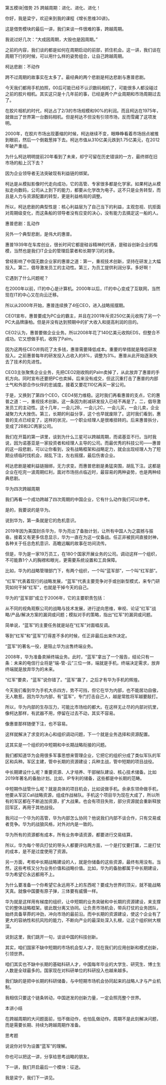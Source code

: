 第五模块|借势  25 跨越周期：进化、进化、进化！


你好，我是梁宁，欢迎来到我的课程《增长思维30讲》。

这是借势模块的最后一讲，我们来谈一件很难的事，跨越周期。

我说过好几次：“大成因周期，大毁也是因周期。”

之前的内容，我们谈的都是如何在周期启动的前部，抓住机会。这一讲，我们谈在周期下行的时候，可以用什么样的姿势组合，让自己跨越周期。

柯达悲剧：不动作

跨不过周期的故事实在太多了。最经典的两个悲剧是柯达悲剧与惠普悲剧。

今天我们都用手机拍照，00后可能已经不认识数码相机了，可能很多人都没碰过之前的胶片相机。其实这只是十几年前的事，已经是两个产业周期和市场周期过去了。

在胶片相机的时代，柯达占了2/3的市场规模和90%的利润。而且柯达在1975年，就做出了世界第一台数码相机。但是柯达不但没有引领市场，反而雪藏了这项发明。

2000年，在胶片市场出现萎缩的时候，柯达继续不变，眼睁睁看着市场拐点被推到眼前，然后一个倒栽葱摔下去。柯达市值从310亿美元跌到1.75亿美元，在2012年破产重组。

为什么柯达明明提前20年看到了未来，却宁可留在历史错误的一方，最终绑在旧市场的船上沉下去？

因为企业领导者无法突破现有利益链的绑架。

柯达是从模拟影像时代走向成功，它的高管、专家很多都是化学家。如果柯达从模拟走向数码，公司从上到下的能力，都要从化学改为电子。这不只是业务转型，而且是人力与资源配置的转型，更是利益格局的调整。

所以，柯达悲剧的典型性是：核心利益层为了自己当下的利益，主观忽视、抗拒面对周期级变化，而这条船的领导者没有应变的决心，没有能力去搞定这一船的人。

惠普悲剧：乱动作

另外一个典型悲剧，是伟大的惠普。

惠普1939年在车库创业，很长时间它都是硅谷精神的代表，是硅谷创新企业的楷模，当然也是我们IT企业的管理启蒙者和长期学习的对象。

曾经影响了中国无数企业家的惠普之道：第一，重视技术创新，坚持在研发上大幅投入。第二，倡导激发员工的主动性。第三，为员工提供利润分享。多好啊！

它遇到了什么问题呢？

在2000年以前，IT的中心是计算机。2000年以后，IT的中心变成了互联网，当然现在IT的中心又在向云迁移。

所以从2000年开始，惠普连续换了4任CEO，进入战略摇摆期。

CEO1宣布，惠普要成为PC业的霸主，并且在2001年斥资250亿美元收购了另一个PC大品牌康柏。但是并没有达到预期中的扩大收入和提高利润的目的。

CEO2认为，惠普要做企业业务。所以2008年花了140亿美元收购EDS，但整合不成功。它又想做手机，收购了Palm。

因为这两任CEO并购花了太多钱，惠普需要降低成本。重要的举措就是降低研发投入。之前惠普每年的研发投入占收入的8%，调整为3%。惠普从此开始逐渐失去了技术的先进性。

CEO3主张聚焦企业业务，先把CEO2刚收购的Palm卖掉了，从此放弃了惠普的手机方向。同时宣布还要把PC也卖掉。后来没有成交，但这沉重打击了惠普的内部士气和外部合作伙伴的忠诚度。接着又要花110亿再买一家公司。

于是，又换到了第四个CEO，CEO4努力维稳。这时我们再看惠普的支点，它的惠普之道：一，重视技术创新。这一条因为削减研发投入已经不再是了。二，倡导激发员工的主动性。这十几年，一会儿2B，一会儿2C，一会儿买，一会儿卖，企业凝聚力大大挫伤。第三，长期的利益分享，这个也早就废除了。这时我们看到，惠普的支点已经变了，这样的状况，一个职业经理人是很难扭转的。后来惠普拆分，变成了2B和2C两家公司。

我们在开篇的第一讲里，谈到为什么三星可以跨越周期，而诺基亚不行。当时我说，因为诺基亚是一家投资者和经理人主导的公司。而最优秀的科技公司——惠普的这一段悲剧，可以让你看到，没有战略框架和战略定力，就会出现经理人为了短期业绩临时找机会，胡乱下注，左右摇摆，最后伤害企业。

柯达悲剧是被利益链捆绑，无力求变。而惠普悲剧是勇猛突围，胡乱下注。这都是企业在吃完一波周期红利，面对市场拐点临近时，最容易的两种姿势，也是两种经典悲剧。

华为四次跨越周期

我们再看一个成功跨越了四次周期的中国企业，它有什么动作我们可以参考。

是的，我要说的是华为。

说到华为，第一条就是它的危机意识。

2019年因为美国封杀华为，华为亮出了备胎计划，让所有中国人为之震撼与振奋。接着又有更多信息显示，华为一直在为这一仗备战。任正非被民间直接封神，各种关于任总危机意识、高瞻远瞩的故事在坊间流传。

但是，华为是一家19万员工，在180个国家开展业务的公司。调动这样一个组织，不可能靠1个人的胸襟和眼光，更需要系统设置和工具保障。

比如，华为的战略管理部门下，有两个组织，一个叫“蓝军部”，一个叫“红军部”。

“红军”代表着现行的战略发展，“蓝军”代表主要竞争对手或创新型模式，来专门研究如何干掉“红军”，也就是干掉今天的自己。

华为的“蓝军部”成立于2006年，它的主要职责包括：

从不同的视角观察公司的战略与技术发展，进行逆向思维，审视、论证“红军”战略/产品/解决方案的漏洞或问题；模拟对手的策略，指出“红军”的漏洞或问题。

简单说，“蓝军”的主要任务就是站在“红军”对面唱反调。

等到“红军”和“蓝军”打得差不多的时候，任正非最后出来作决定。

“蓝军”的著名一役，是阻止华为出售终端业务。

2008年，华为准备卖掉终端业务。此时，“蓝军”拿出了一个报告，结论只有一条：未来的电信行业将是“端-管-云”三位一体，端就是手机，终端决定需求，放弃终端就是放弃华为的未来。

“红军”要卖，“蓝军”说你错了。“蓝军”赢了，之后才有华为手机的辉煌。

今天我们看到华为手机大杀四方，势不可挡，但它在华为内部，也不能居功自傲，无人敢惹。因为华为内部，有“蓝军”，专门打击自己人，越是常胜将军越要敲打。 

所以，华为内部的生存压力，可能比市场给的都大。在这样无止尽的内部对抗里， 像柯达那样，有武器不用，停留在过去不动，其实不容易。

像惠普那样随便下注，也不容易。

这样就解决了求变的决心和组织调动问题，下一个就是业务选择和资源配置。

这其实是一个组织的中短期和中长期战略衔接的问题。

我们都知道华为会用很多军事思想来管理企业，它把它的组织分成了类似军队的军区和兵种。军区主建，管中长期的资源建设；兵种主战，管中短期的项目战役。

中长期建设什么呢？重要资源、人才培养、干部梯队建设、核心技术储备。比如2019年著名的备胎计划。比如，IP专利的储备，这些都是中长期的范畴。

中短期作战管什么呢？就是具体的项目机会，比如说做手机。余承东领命做手机，他要从军区Call战略资源，组成作战梯队。手机这个项目华为现在大成了，所以所有的军区都在不断追加资源，扩大战果。也会有项目失败，部分资源就会重新释放回军区，再用于其他战役。

我问过一个华为的高管，华为内部怎么协同？他说我们内部不谈合作，只有交易或者竞争。华为的战狼风格，对外对内是一致的。

华为所有的资源都有成本，所有业务申请资源，都要进行交易结算。

所以，华为每个带兵打仗的带头人都要评估两方面，一个是打仗要打赢，二是打仗的成本，是不是过度使用了资源。

另一方面，考核中长期战略建设的人，就是你储备的这些资源，最终有用没有。当然，这些考核又分为业务价值和战略价值。比如，华为的备胎都属于中长期建设，华为希望它永远都用不上。

为什么要准备一个你希望它永远用不上的东西呢？要成为世界的顶尖，就不能战略天真。就像中国要有原子弹，三体要有威慑一样。

华为就是这样用有梯度的组织，让中短期的业务突破和中长期的资源建设，来支撑它的整体战略框架。彼此既分离又协同。让负责市场机会，带兵打仗的业务团队，始终具备草莽的冲劲，冲向市场的最前沿。而中长期的资源建设，使这个企业有了更大的容纳性和抗风险的能力，不断向产业的最深处深入扎根，让这个组织树大根深。

说到这里，我们跳开一句，谈谈中国的科技创新。

其实，咱们国家不缺中短期的市场机会型人才，现在我们的应用创新和模式创新，引领世界。

咱们其实也不缺中长期的基础科研人才，中国每年毕业的大学生、研究生、博士生人数是全球最多的。国家现在对科研单位的科研投入也越来越多。

我们缺的是把中长期的科研储备，与中短期市场机会协同起来的战略人才与产业机制。

我相信只要这个链条转动，中国迸发的创新力量，一定会照亮整个世界。

本讲小结

在跨越周期的大问题面前，怕不做动作，也怕乱做动作。周期不是此刻解决问题，而是需要长期、持续为跨越周期作准备。

思考题

说说你对华为设置“蓝军”的理解。

你也可以把这一讲，分享给思考战略的朋友。

下一讲，我们开启最后一个模块：征途。

我是梁宁，我们下一讲见。
